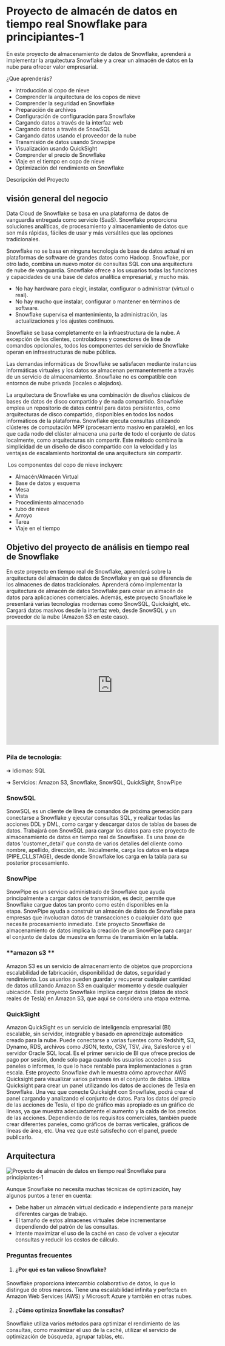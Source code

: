 



# Proyecto de almacén de datos en tiempo real Snowflake para principiantes-1



En este proyecto de almacenamiento de datos de Snowflake, aprenderá a implementar la arquitectura Snowflake y a crear un almacén de datos en la nube para ofrecer valor empresarial.

¿Que aprenderás?

* Introducción al copo de nieve
* Comprender la arquitectura de los copos de nieve
* Comprender la seguridad en Snowflake
* Preparación de archivos
* Configuración de configuración para Snowflake
* Cargando datos a través de la interfaz web
* Cargando datos a través de SnowSQL
* Cargando datos usando el proveedor de la nube
* Transmisión de datos usando Snowpipe
* Visualización usando QuickSight
* Comprender el precio de Snowflake
* Viaje en el tiempo en copo de nieve
* Optimización del rendimiento en Snowflake

Descripción del Proyecto

## visión general del negocio

Data Cloud de Snowflake se basa en una plataforma de datos de vanguardia entregada como servicio (SaaS). Snowflake proporciona soluciones analíticas, de procesamiento y almacenamiento de datos que son más rápidas, fáciles de usar y más versátiles que las opciones tradicionales.

Snowflake no se basa en ninguna tecnología de base de datos actual ni en plataformas de software de grandes datos como Hadoop. Snowflake, por otro lado, combina un nuevo motor de consultas SQL con una arquitectura de nube de vanguardia. Snowflake ofrece a los usuarios todas las funciones y capacidades de una base de datos analítica empresarial, y mucho más.

* No hay hardware para elegir, instalar, configurar o administrar (virtual o real).
* No hay mucho que instalar, configurar o mantener en términos de software.
* Snowflake supervisa el mantenimiento, la administración, las actualizaciones y los ajustes continuos.

Snowflake se basa completamente en la infraestructura de la nube. A excepción de los clientes, controladores y conectores de línea de comandos opcionales, todos los componentes del servicio de Snowflake operan en infraestructuras de nube pública.

Las demandas informáticas de Snowflake se satisfacen mediante instancias informáticas virtuales y los datos se almacenan permanentemente a través de un servicio de almacenamiento. Snowflake no es compatible con entornos de nube privada (locales o alojados).

La arquitectura de Snowflake es una combinación de diseños clásicos de bases de datos de disco compartido y de nada compartido. Snowflake emplea un repositorio de datos central para datos persistentes, como arquitecturas de disco compartido, disponibles en todos los nodos informáticos de la plataforma. Snowflake ejecuta consultas utilizando clústeres de computación MPP (procesamiento masivo en paralelo), en los que cada nodo del clúster almacena una parte de todo el conjunto de datos localmente, como arquitecturas sin compartir. Este método combina la simplicidad de un diseño de disco compartido con la velocidad y las ventajas de escalamiento horizontal de una arquitectura sin compartir.

 Los componentes del copo de nieve incluyen:

* Almacén/Almacén Virtual
* Base de datos y esquema
* Mesa
* Vista
* Procedimiento almacenado
* tubo de nieve
* Arroyo
* Tarea
* Viaje en el tiempo

## **Objetivo del proyecto de análisis en tiempo real de Snowflake**

En este proyecto en tiempo real de Snowflake, aprenderá sobre la arquitectura del almacén de datos de Snowflake y en qué se diferencia de los almacenes de datos tradicionales. Aprenderá cómo implementar la arquitectura de almacén de datos Snowflake para crear un almacén de datos para aplicaciones comerciales. Además, este proyecto Snowflake le presentará varias tecnologías modernas como SnowSQL, Quicksight, etc. Cargará datos masivos desde la interfaz web, desde SnowSQL y un proveedor de la nube (Amazon S3 en este caso).

<iframe class="embed-responsive-item" title="reproductor de vídeos de youtube" src="https://www.youtube.com/embed/5IjiCo-grwI" width="560" height="315" frameborder="0" allowfullscreen="allowfullscreen" loading="lazy" speechify-initial-font-family="Montserrat" speechify-initial-font-size="16px"></iframe>

### **Pila de tecnología:**

➔ Idiomas: SQL

➔ Servicios: Amazon S3, Snowflake, SnowSQL, QuickSight, SnowPipe

### **SnowSQL**

SnowSQL es un cliente de línea de comandos de próxima generación para conectarse a Snowflake y ejecutar consultas SQL, y realizar todas las acciones DDL y DML, como cargar y descargar datos de tablas de bases de datos. Trabajará con SnowSQL para cargar los datos para este proyecto de almacenamiento de datos en tiempo real de Snowflake. Es una base de datos 'customer_detail' que consta de varios detalles del cliente como nombre, apellido, dirección, etc. Inicialmente, carga los datos en la etapa (PIPE_CLI_STAGE), desde donde Snowflake los carga en la tabla para su posterior procesamiento.

### **SnowPipe**

SnowPipe es un servicio administrado de Snowflake que ayuda principalmente a cargar datos de transmisión, es decir, permite que Snowflake cargue datos tan pronto como estén disponibles en la etapa. SnowPipe ayuda a construir un almacén de datos de Snowflake para empresas que involucran datos de transacciones o cualquier dato que necesite procesamiento inmediato. Este proyecto Snowflake de almacenamiento de datos implica la creación de un SnowPipe para cargar el conjunto de datos de muestra en forma de transmisión en la tabla.

### **amazon s3 **

Amazon S3 es un servicio de almacenamiento de objetos que proporciona escalabilidad de fabricación, disponibilidad de datos, seguridad y rendimiento. Los usuarios pueden guardar y recuperar cualquier cantidad de datos utilizando Amazon S3 en cualquier momento y desde cualquier ubicación. Este proyecto Snowflake implica cargar datos (datos de stock reales de Tesla) en Amazon S3, que aquí se considera una etapa externa. 

### **QuickSight**

Amazon QuickSight es un servicio de inteligencia empresarial (BI) escalable, sin servidor, integrable y basado en aprendizaje automático creado para la nube. Puede conectarse a varias fuentes como Redshift, S3, Dynamo, RDS, archivos como JSON, texto, CSV, TSV, Jira, Salesforce y el servidor Oracle SQL local. Es el primer servicio de BI que ofrece precios de pago por sesión, donde solo paga cuando los usuarios acceden a sus paneles o informes, lo que lo hace rentable para implementaciones a gran escala. Este proyecto Snowflake dwh le muestra cómo aprovechar AWS Quicksight para visualizar varios patrones en el conjunto de datos. Utiliza Quicksight para crear un panel utilizando los datos de acciones de Tesla en Snowflake. Una vez que conecte Quicksight con Snowflake, podrá crear el panel cargando y analizando el conjunto de datos. Para los datos del precio de las acciones de Tesla, el tipo de gráfico más apropiado es un gráfico de líneas, ya que muestra adecuadamente el aumento y la caída de los precios de las acciones. Dependiendo de los requisitos comerciales, también puede crear diferentes paneles, como gráficos de barras verticales, gráficos de líneas de área, etc. Una vez que esté satisfecho con el panel, puede publicarlo.

## **Arquitectura**

![Proyecto de almacén de datos en tiempo real Snowflake para principiantes-1](https://projex.gumlet.io/snowflake-real-time-data-warehouse-project-for-beginners/images/image_462324121646724219297.png?w=900&dpr=1.0 "Proyecto de almacén de datos en tiempo real Snowflake para principiantes-1")

Aunque Snowflake no necesita muchas técnicas de optimización, hay algunos puntos a tener en cuenta:

* Debe haber un almacén virtual dedicado e independiente para manejar diferentes cargas de trabajo.
* El tamaño de estos almacenes virtuales debe incrementarse dependiendo del patrón de las consultas.
* Intente maximizar el uso de la caché en caso de volver a ejecutar consultas y reducir los costos de cálculo.

### **Preguntas frecuentes**

1. #### **¿Por qué es tan valioso Snowflake?**

Snowflake proporciona intercambio colaborativo de datos, lo que lo distingue de otros marcos. Tiene una escalabilidad infinita y perfecta en Amazon Web Services (AWS) y Microsoft Azure y también en otras nubes.

2. #### **¿Cómo optimiza Snowflake las consultas?**

Snowflake utiliza varios métodos para optimizar el rendimiento de las consultas, como maximizar el uso de la caché, utilizar el servicio de optimización de búsqueda, agrupar tablas, etc.
